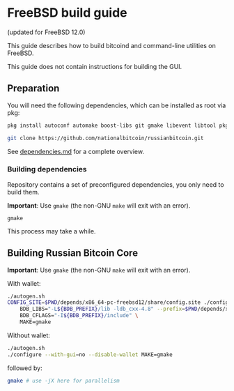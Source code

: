 FreeBSD build guide
======================
(updated for FreeBSD 12.0)

This guide describes how to build bitcoind and command-line utilities on FreeBSD.

This guide does not contain instructions for building the GUI.

## Preparation

You will need the following dependencies, which can be installed as root via pkg:

```bash
pkg install autoconf automake boost-libs git gmake libevent libtool pkgconf

git clone https://github.com/nationalbitcoin/russianbitcoin.git
```

See [dependencies.md](dependencies.md) for a complete overview.

### Building dependencies

Repository contains a set of preconfigured dependencies, you only need to build them.

**Important**: Use `gmake` (the non-GNU `make` will exit with an error).

```cd depends
gmake
```

This process may take a while.

## Building Russian Bitcoin Core

**Important**: Use `gmake` (the non-GNU `make` will exit with an error).

With wallet:
```bash
./autogen.sh
CONFIG_SITE=$PWD/depends/x86_64-pc-freebsd12/share/config.site ./configure --with-gui=no \
    BDB_LIBS="-L${BDB_PREFIX}/lib -ldb_cxx-4.8" --prefix=$PWD/depends/x86_64-pc-freebsd12/ \
    BDB_CFLAGS="-I${BDB_PREFIX}/include" \
    MAKE=gmake
```

Without wallet:
```bash
./autogen.sh
./configure --with-gui=no --disable-wallet MAKE=gmake
```

followed by:

```bash
gmake # use -jX here for parallelism
```
